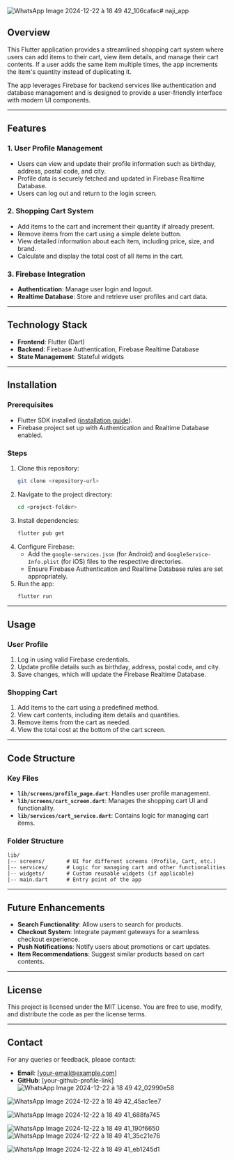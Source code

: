 ![WhatsApp Image 2024-12-22 à 18 49 42_106cafac](https://github.com/user-attachments/assets/434898e4-6fa5-41ff-919d-c9f797bfdb20)# naji_app


## Overview
This Flutter application provides a streamlined shopping cart system where users can add items to their cart, view item details, and manage their cart contents. If a user adds the same item multiple times, the app increments the item's quantity instead of duplicating it.

The app leverages Firebase for backend services like authentication and database management and is designed to provide a user-friendly interface with modern UI components.

---

## Features

### 1. User Profile Management
- Users can view and update their profile information such as birthday, address, postal code, and city.
- Profile data is securely fetched and updated in Firebase Realtime Database.
- Users can log out and return to the login screen.

### 2. Shopping Cart System
- Add items to the cart and increment their quantity if already present.
- Remove items from the cart using a simple delete button.
- View detailed information about each item, including price, size, and brand.
- Calculate and display the total cost of all items in the cart.

### 3. Firebase Integration
- **Authentication**: Manage user login and logout.
- **Realtime Database**: Store and retrieve user profiles and cart data.

---

## Technology Stack
- **Frontend**: Flutter (Dart)
- **Backend**: Firebase Authentication, Firebase Realtime Database
- **State Management**: Stateful widgets

---

## Installation

### Prerequisites
- Flutter SDK installed ([installation guide](https://docs.flutter.dev/get-started/install)).
- Firebase project set up with Authentication and Realtime Database enabled.

### Steps
1. Clone this repository:
   ```bash
   git clone <repository-url>
   ```
2. Navigate to the project directory:
   ```bash
   cd <project-folder>
   ```
3. Install dependencies:
   ```bash
   flutter pub get
   ```
4. Configure Firebase:
   - Add the `google-services.json` (for Android) and `GoogleService-Info.plist` (for iOS) files to the respective directories.
   - Ensure Firebase Authentication and Realtime Database rules are set appropriately.
5. Run the app:
   ```bash
   flutter run
   ```

---

## Usage

### User Profile
1. Log in using valid Firebase credentials.
2. Update profile details such as birthday, address, postal code, and city.
3. Save changes, which will update the Firebase Realtime Database.

### Shopping Cart
1. Add items to the cart using a predefined method.
2. View cart contents, including item details and quantities.
3. Remove items from the cart as needed.
4. View the total cost at the bottom of the cart screen.

---

## Code Structure

### Key Files
- **`lib/screens/profile_page.dart`**: Handles user profile management.
- **`lib/screens/cart_screen.dart`**: Manages the shopping cart UI and functionality.
- **`lib/services/cart_service.dart`**: Contains logic for managing cart items.

### Folder Structure
```
lib/
|-- screens/       # UI for different screens (Profile, Cart, etc.)
|-- services/      # Logic for managing cart and other functionalities
|-- widgets/       # Custom reusable widgets (if applicable)
|-- main.dart      # Entry point of the app
```

---

## Future Enhancements
- **Search Functionality**: Allow users to search for products.
- **Checkout System**: Integrate payment gateways for a seamless checkout experience.
- **Push Notifications**: Notify users about promotions or cart updates.
- **Item Recommendations**: Suggest similar products based on cart contents.

---

## License
This project is licensed under the MIT License. You are free to use, modify, and distribute the code as per the license terms.

---

## Contact
For any queries or feedback, please contact:
- **Email**: [your-email@example.com]
- **GitHub**: [your-github-profile-link]
![WhatsApp Image 2024-12-22 à 18 49 42_02990e58](https://github.com/user-attachments/assets/f087c40a-a4c3-478f-b27e-72b551302b68)

![WhatsApp Image 2024-12-22 à 18 49 42_45ac1ee7](https://github.com/user-attachments/assets/bc65116c-6631-4c09-9e7a-90cc3c53fd52)

![WhatsApp Image 2024-12-22 à 18 49 41_688fa745](https://github.com/user-attachments/assets/010790a2-1e89-4ada-924a-1eacf9d957e7)

![WhatsApp Image 2024-12-22 à 18 49 41_190f6650](https://github.com/user-attachments/assets/416645d7-bdd3-49da-a0ad-ca10b889335b)
![WhatsApp Image 2024-12-22 à 18 49 41_35c21e76](https://github.com/user-attachments/assets/4ada17f0-3e60-4916-8086-21b7e3cbe8bb)

![WhatsApp Image 2024-12-22 à 18 49 41_eb1245d1](https://github.com/user-attachments/assets/71a1d918-a067-4609-86b8-9e65f3c62fa9)




